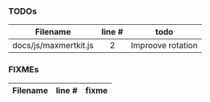 ### TODOs
| Filename | line # | todo
|:--------:|:------:|:------:
| docs/js/maxmertkit.js | 2 | Improove rotation


### FIXMEs
| Filename | line # | fixme
|:--------:|:------:|:------:
